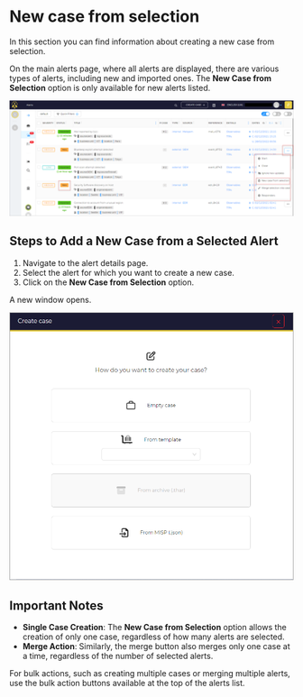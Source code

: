 # New case from selection

In this section you can find information about creating a new case from selection. 

On the main alerts page, where all alerts are displayed, there are various types of alerts, including new and imported ones. The **New Case from Selection** option is only available for new alerts listed.

![New Case Selection Menu](./images/alerts-actions.png)

## Steps to Add a New Case from a Selected Alert

1. Navigate to the alert details page.
2. Select the alert for which you want to create a new case.
3. Click on the **New Case from Selection** option.

A new window opens.

![New Case from Selection](./images/alerts-newcase-from-selection.png)

## Important Notes

- **Single Case Creation**: The **New Case from Selection** option allows the creation of only one case, regardless of how many alerts are selected.
- **Merge Action**: Similarly, the merge button also merges only one case at a time, regardless of the number of selected alerts.

For bulk actions, such as creating multiple cases or merging multiple alerts, use the bulk action buttons available at the top of the alerts list.